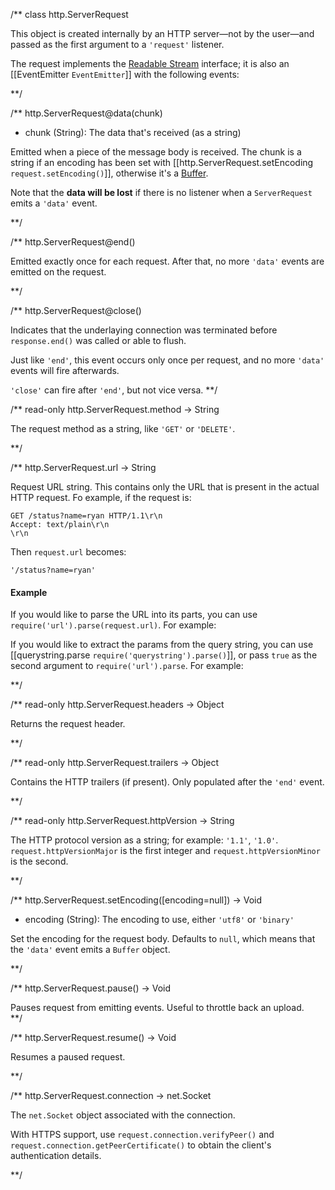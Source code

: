 
/**
class http.ServerRequest

This object is created internally by an HTTP server—not by the user—and passed as the first argument to a `'request'` listener.

The request implements the [Readable Stream](streams.readablestream.html) interface; it is also an [[EventEmitter `EventEmitter`]] with the following events:

**/ 

/**
http.ServerRequest@data(chunk)
- chunk (String): The data that's received (as a string)

Emitted when a piece of the message body is received. The chunk is a string if an encoding has been set with [[http.ServerRequest.setEncoding `request.setEncoding()`]], otherwise it's a [Buffer](buffer.html).

Note that the **data will be lost** if there is no listener when a `ServerRequest` emits a `'data'` event.

**/ 

/**
http.ServerRequest@end()

Emitted exactly once for each request. After that, no more `'data'` events are emitted on the request.


**/ 

/**
http.ServerRequest@close()

Indicates that the underlaying connection was terminated before `response.end()` was called or able to flush.

Just like `'end'`, this event occurs only once per request, and no more `'data'` events will fire afterwards.

<Note>`'close'` can fire after `'end'`, but not vice versa.</Note>
**/ 

/** read-only
http.ServerRequest.method -> String

The request method as a string, like `'GET'` or `'DELETE'`.

**/ 


/**
http.ServerRequest.url -> String

Request URL string. This contains only the URL that is present in the actual HTTP request. Fo example, if the request is:

    GET /status?name=ryan HTTP/1.1\r\n
    Accept: text/plain\r\n
    \r\n

Then `request.url` becomes:

    '/status?name=ryan'

#### Example

If you would like to parse the URL into its parts, you can use `require('url').parse(request.url)`. For example:

<script src='http://snippets.nodemanual.org/github.com/mattpardee/nodemanual.org-examples/nodejs_ref_guide/http/http.serverrequest_1.js?linestart=3&lineend=0&showlines=false' defer='defer'></script>

If you would like to extract the params from the query string, you can use [[querystring.parse `require('querystring').parse()`]], or pass `true` as the second argument to `require('url').parse`.  For example:

<script src='http://snippets.nodemanual.org/github.com/mattpardee/nodemanual.org-examples/nodejs_ref_guide/http/http.serverrequest_2.js?linestart=3&lineend=0&showlines=false' defer='defer'></script>

**/

/** read-only
http.ServerRequest.headers -> Object

Returns the request header.


**/ 

/** read-only
http.ServerRequest.trailers -> Object

Contains the HTTP trailers (if present). Only populated after the `'end'` event.


**/ 

/** read-only
http.ServerRequest.httpVersion -> String

The HTTP protocol version as a string; for example: `'1.1'`, `'1.0'`. `request.httpVersionMajor` is the first integer and `request.httpVersionMinor` is the second.


**/ 

/**
http.ServerRequest.setEncoding([encoding=null]) -> Void
- encoding (String): The encoding to use, either `'utf8'` or `'binary'`

Set the encoding for the request body. Defaults to `null`, which means that the `'data'` event emits a `Buffer` object.

 
**/ 

/**
http.ServerRequest.pause() -> Void

Pauses request from emitting events.  Useful to throttle back an upload.  
**/ 

/**
http.ServerRequest.resume() -> Void

Resumes a paused request.

**/ 

/**
http.ServerRequest.connection -> net.Socket

The `net.Socket` object associated with the connection.

With HTTPS support, use `request.connection.verifyPeer()` and `request.connection.getPeerCertificate()` to obtain the client's authentication details.

**/ 

